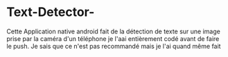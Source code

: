 # Text-Detector-
Cette Application native android fait de la détection de texte sur une image prise par la caméra d'un téléphone
je l'aai entièrement codé avant de faire le push. Je sais que ce n'est pas recommandé mais je l'ai quand même fait
